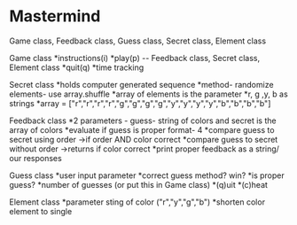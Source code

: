 # Mastermind
Game class, Feedback class, Guess class, Secret class, Element class

Game class
*instructions(i)
*play(p) -- Feedback class, Secret class, Element class
*quit(q)
*time tracking

Secret class
*holds computer generated sequence
*method- randomize elements- use array.shuffle
*array of elements is the parameter
*r, g ,y, b as strings
*array = ["r","r","r","r","g","g","g","g","y","y","y","y","b","b","b","b"]

Feedback class
*2 parameters - guess- string of colors and secret is the array of colors
*evaluate if guess is proper format- 4
*compare guess to secret using order  ->if order AND color correct
*compare guess to secret without order ->returns if color correct
*print proper feedback as a string/ our responses

Guess class
*user input parameter
*correct guess method? win?
*is proper guess?
*number of guesses (or put this in Game class)
*(q)uit
*(c)heat

Element class
*parameter sting of color ("r","y","g","b")
*shorten color element to single  
